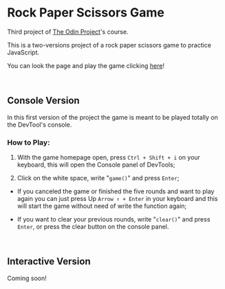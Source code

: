 # Rock Paper Scissors Game
Third project of <a href="https://www.theodinproject.com/about">The Odin Project</a>'s course.

This is a two-versions project of a rock paper scissors game to practice JavaScript.

You can look the page and play the game clicking <a href="https://araujodanield.github.io/odin-rock-paper-scissors/" target="_blank">here</a>!

</br>

## Console Version
 In this first version of the project the game is meant to be  played totally on the DevTool's console.

 ### How to Play:
 1. With the game homepage open, press <code>Ctrl + Shift + i</code> on your keyboard, this will open the Console panel of DevTools;

 2. Click on the white space, write "<code>game()</code>" and press <code>Enter</code>;

  - If you canceled the game or finished the five rounds and want to play again you can just press Up <code>Arrow ↑ + Enter</code> in your keyboard and this will start the game without need of write the function again;

  - If you want to clear your previous rounds, write "<code>clear()</code>" and press <code>Enter</code>, or press the clear button on the console panel.

</br>

## Interactive Version
 Coming soon!
